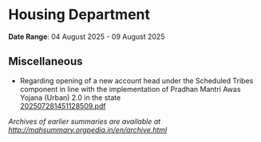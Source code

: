 # Housing Department

**Date Range**: 04 August 2025 - 09 August 2025


## Miscellaneous
- Regarding opening of a new account head under the Scheduled Tribes component in line with the implementation of Pradhan Mantri Awas Yojana (Urban) 2.0 in the state\
  [202507281451128509.pdf](https://gr.maharashtra.gov.in/Site/Upload/Government%20Resolutions/English/202507281451128509.pdf)


*Archives of earlier summaries are available at http://mahsummary.orgpedia.in/en/archive.html*
